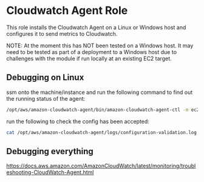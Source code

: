 # Cloudwatch Agent Role

This role installs the Cloudwatch Agent on a Linux or Windows host and configures it to send metrics to Cloudwatch.

NOTE: At the moment this has NOT been tested on a Windows host. It may need to be tested as part of a deployment to a Windows host due to challenges with the module if run locally at an existing EC2 target.

## Debugging on Linux

ssm onto the machine/instance and run the following command to find out the running status of the agent:

```bash
/opt/aws/amazon-cloudwatch-agent/bin/amazon-cloudwatch-agent-ctl -m ec2 -a status
```

run the following to check the config has been accepted:

```bash
cat /opt/aws/amazon-cloudwatch-agent/logs/configuration-validation.log
```

## Debugging everything

https://docs.aws.amazon.com/AmazonCloudWatch/latest/monitoring/troubleshooting-CloudWatch-Agent.html